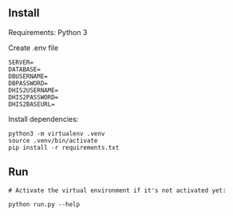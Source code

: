 ## Install

Requirements: Python 3

Create .env file

```
SERVER=
DATABASE=
DBUSERNAME=
DBPASSWORD=
DHIS2USERNAME=
DHIS2PASSWORD=
DHIS2BASEURL=
```

Install dependencies:

```
python3 -m virtualenv .venv
source .venv/bin/activate
pip install -r requirements.txt
```

## Run

```
# Activate the virtual environment if it's not activated yet:

python run.py --help
```
